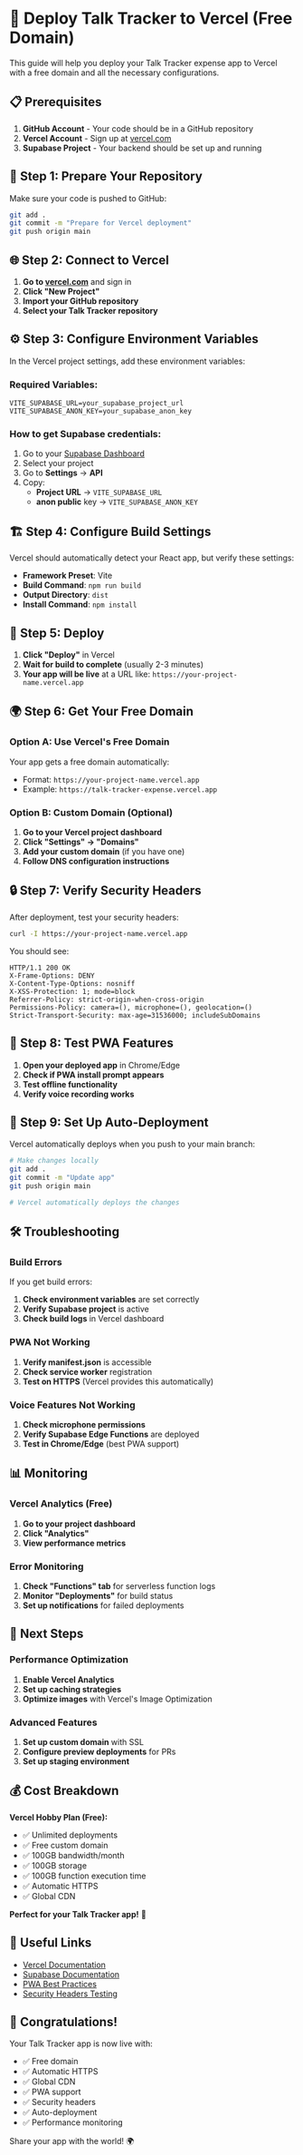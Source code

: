 # 🚀 Deploy Talk Tracker to Vercel (Free Domain)

This guide will help you deploy your Talk Tracker expense app to Vercel with a free domain and all the necessary configurations.

## 📋 Prerequisites

1. **GitHub Account** - Your code should be in a GitHub repository
2. **Vercel Account** - Sign up at [vercel.com](https://vercel.com)
3. **Supabase Project** - Your backend should be set up and running

## 🔧 Step 1: Prepare Your Repository

Make sure your code is pushed to GitHub:

```bash
git add .
git commit -m "Prepare for Vercel deployment"
git push origin main
```

## 🌐 Step 2: Connect to Vercel

1. **Go to [vercel.com](https://vercel.com)** and sign in
2. **Click "New Project"**
3. **Import your GitHub repository**
4. **Select your Talk Tracker repository**

## ⚙️ Step 3: Configure Environment Variables

In the Vercel project settings, add these environment variables:

### Required Variables:
```
VITE_SUPABASE_URL=your_supabase_project_url
VITE_SUPABASE_ANON_KEY=your_supabase_anon_key
```

### How to get Supabase credentials:
1. Go to your [Supabase Dashboard](https://supabase.com/dashboard)
2. Select your project
3. Go to **Settings** → **API**
4. Copy:
   - **Project URL** → `VITE_SUPABASE_URL`
   - **anon public** key → `VITE_SUPABASE_ANON_KEY`

## 🏗️ Step 4: Configure Build Settings

Vercel should automatically detect your React app, but verify these settings:

- **Framework Preset**: Vite
- **Build Command**: `npm run build`
- **Output Directory**: `dist`
- **Install Command**: `npm install`

## 🚀 Step 5: Deploy

1. **Click "Deploy"** in Vercel
2. **Wait for build to complete** (usually 2-3 minutes)
3. **Your app will be live** at a URL like: `https://your-project-name.vercel.app`

## 🌍 Step 6: Get Your Free Domain

### Option A: Use Vercel's Free Domain
Your app gets a free domain automatically:
- Format: `https://your-project-name.vercel.app`
- Example: `https://talk-tracker-expense.vercel.app`

### Option B: Custom Domain (Optional)
1. **Go to your Vercel project dashboard**
2. **Click "Settings" → "Domains"**
3. **Add your custom domain** (if you have one)
4. **Follow DNS configuration instructions**

## 🔒 Step 7: Verify Security Headers

After deployment, test your security headers:

```bash
curl -I https://your-project-name.vercel.app
```

You should see:
```
HTTP/1.1 200 OK
X-Frame-Options: DENY
X-Content-Type-Options: nosniff
X-XSS-Protection: 1; mode=block
Referrer-Policy: strict-origin-when-cross-origin
Permissions-Policy: camera=(), microphone=(), geolocation=()
Strict-Transport-Security: max-age=31536000; includeSubDomains
```

## 📱 Step 8: Test PWA Features

1. **Open your deployed app** in Chrome/Edge
2. **Check if PWA install prompt appears**
3. **Test offline functionality**
4. **Verify voice recording works**

## 🔄 Step 9: Set Up Auto-Deployment

Vercel automatically deploys when you push to your main branch:

```bash
# Make changes locally
git add .
git commit -m "Update app"
git push origin main

# Vercel automatically deploys the changes
```

## 🛠️ Troubleshooting

### Build Errors
If you get build errors:

1. **Check environment variables** are set correctly
2. **Verify Supabase project** is active
3. **Check build logs** in Vercel dashboard

### PWA Not Working
1. **Verify manifest.json** is accessible
2. **Check service worker** registration
3. **Test on HTTPS** (Vercel provides this automatically)

### Voice Features Not Working
1. **Check microphone permissions**
2. **Verify Supabase Edge Functions** are deployed
3. **Test in Chrome/Edge** (best PWA support)

## 📊 Monitoring

### Vercel Analytics (Free)
1. **Go to your project dashboard**
2. **Click "Analytics"**
3. **View performance metrics**

### Error Monitoring
1. **Check "Functions" tab** for serverless function logs
2. **Monitor "Deployments"** for build status
3. **Set up notifications** for failed deployments

## 🎯 Next Steps

### Performance Optimization
1. **Enable Vercel Analytics**
2. **Set up caching strategies**
3. **Optimize images** with Vercel's Image Optimization

### Advanced Features
1. **Set up custom domain** with SSL
2. **Configure preview deployments** for PRs
3. **Set up staging environment**

## 💰 Cost Breakdown

**Vercel Hobby Plan (Free):**
- ✅ Unlimited deployments
- ✅ Free custom domain
- ✅ 100GB bandwidth/month
- ✅ 100GB storage
- ✅ 100GB function execution time
- ✅ Automatic HTTPS
- ✅ Global CDN

**Perfect for your Talk Tracker app!** 🎉

## 🔗 Useful Links

- [Vercel Documentation](https://vercel.com/docs)
- [Supabase Documentation](https://supabase.com/docs)
- [PWA Best Practices](https://web.dev/progressive-web-apps/)
- [Security Headers Testing](https://securityheaders.com)

## 🎉 Congratulations!

Your Talk Tracker app is now live with:
- ✅ Free domain
- ✅ Automatic HTTPS
- ✅ Global CDN
- ✅ PWA support
- ✅ Security headers
- ✅ Auto-deployment
- ✅ Performance monitoring

Share your app with the world! 🌍 
